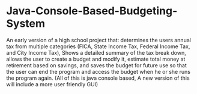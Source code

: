 # Java-Console-Based-Budgeting-System
An early version of a high school project that: determines the users annual tax from multiple categories (FICA, State Income Tax, Federal Income Tax, and City Income Tax), Shows a detailed summary of the tax break down, allows the user to create a budget and modify it, estimate total money at retirement based on savings, and saves the budget for future use so that the user can end the program and access the budget when he or she runs the program again. (All of this is java console based, A new version of this will include a more user friendly GUI)

